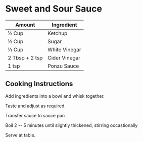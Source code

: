 # Sweet and Sour Sauce

|Amount|Ingredient|
|----|----|
½ Cup | Ketchup
½ Cup | Sugar
⅓ Cup | White Vinegar
2 Tbsp + 2 tsp | Cider Vinegar
1 tsp | Ponzu Sauce

## Cooking Instructions
Add ingredients into a bowl and whisk together.

Taste and adjust as required.

Transfer sauce to sauce pan

Boil 2 -- 5 minutes until slightly thickened, stirring occastionally

Serve at table.
